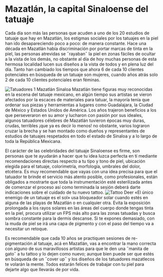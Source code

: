 # Mazatlán, la capital Sinaloense del tatuaje #

Cada día son más las personas que acuden a uno de los 20 estudios de tatuaje que hay en Mazatlán, los estigmas sociales por los tatuajes en la piel han ido desapareciendo poco a poco: de manera constante. Hace una década en Mazatlán había discriminación por portar marcas de tinta en la piel, las personas atrevidas se ˝rayaban˝ la piel en zonas fáciles de ocultar a la vista de los demás, no obstante al día de hoy muchas personas de esta hermosa localidad lucen sus diseños a la vista de todos y en plena luz del día.
Tanto han cambiado los tiempos que ahora 6 de cada 10 clientes potenciales en búsqueda de un tatuaje son mujeres, cuando años atrás solo 2 de cada 10 clientes potenciales eran féminas.

![Tatuadores 1 Mazatlán Sinaloa](http://thejoy.mx/wp-content/uploads/2018/05/Portadas-joy-tatuajes-1024x640.jpg)
Mazatlán tiene figuras muy reconocidas en la escena del tatuaje mexicano, en algún tiempo sus artistas se vieron afectados por la escaces de materiales para tatuar, la mayoría tenía que ordenar sus piezas y herramientas a lugares como Guadalajara, la Ciudad de México y Estados Unidos de América. Los años trajeron beneficios a los que perseveraron en su amor y lucharon con pasión por sus ideales, algunos tatuadores célebres de Mazatlán tuvieron épocas muy duras, crudas, terribles ¡que ya es decir lo menos! no obstante, varios lograron cruzar la brecha y se han montado como dueños y representantes de estudios de tatuajes respetados en todo el estado de Sinaloa y a lo largo de toda la República Mexicana.

El carácter de las celebridades del tatuaje Sinaloense es firme, son personas que te ayudarán a hacer que tu idea luzca perfecta en tí mediante recomendaciones directas respecto a tu tipo y tono de piel, ubicación elegida para el tatuaje, colorimetría, morfología, umbrales del dolor, etcétera. Es muy recomendable que vayas con una idea precisa para que el tatuador te brinde el servicio más atento posible, como profesionales, están obligados a mostrarte que toda la instrumentación esté esterilizada antes de comenzar el proceso así como terminada la sesión deberá darte indicaciones sobre el cuidado de tu nuevo tattoo.
![Tattoo Deer](https://i.pinimg.com/564x/1b/c4/75/1bc4759f02c42262bbaedfb627f68fc7.jpg?b=t)
«El único enemigo de un tatuaje es el sol» usa bloqueador solar cuando estés en alguna de las playas de Mazatlán o en cualquier otra. Evita la exposición prolongada a los rayos solares en las áreas del cuerpo donde tengas tinta en la piel, procura utilizar un FPS más alto para las zonas tatuadas y busca sombra constante para la dermis descanse. Si te expones demasiado, con la muda de piel se irá una capa de pigmento y con el paso del tiempo va a necesitar un retoque.

Es recomendable que cada 10 años se practiquen sesiones de re-pigmentación al tatuaje, acá en Mazatlán, vas a encontrar la mano correcta con alguno de sus maravillosos artistas para que le den una ˝manita de gato˝ a tu tattoo y lo dejen como nuevo; aunque bien puede ser que estés en búsqueda de un ˝cover up˝ y los diseños de los tatuadores mazatlecos te volarán la mente. Todos estarán felices de trabajar con tu piel para dejarte algo que llevarás de por vida.
